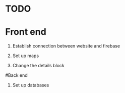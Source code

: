
# TODO

# Front end
1. Establish connection between website and firebase

2. Set up maps      

3. Change the details block

#Back end
1. Set up databases
